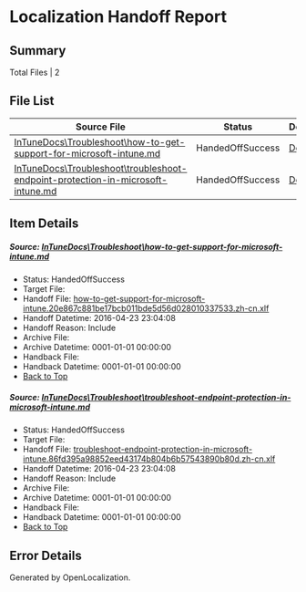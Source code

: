 # <a name='report-top'></a> Localization Handoff Report

## Summary
 Total Files | 2

## File List
 Source File | Status | Details 
 ----------- | ------ | ------- 
 [InTuneDocs\Troubleshoot\how-to-get-support-for-microsoft-intune.md](https://github.com/Microsoft/IntuneDocs-pr/blob/7dbccfc2996a3b9ec41b692cdcf89394bd60cb0b/InTuneDocs/Troubleshoot/how-to-get-support-for-microsoft-intune.md) | HandedOffSuccess | [Details](#5ab5a6792503dfb911fdb4db000d4736135b30621099)
 [InTuneDocs\Troubleshoot\troubleshoot-endpoint-protection-in-microsoft-intune.md](https://github.com/Microsoft/IntuneDocs-pr/blob/7dbccfc2996a3b9ec41b692cdcf89394bd60cb0b/InTuneDocs/Troubleshoot/troubleshoot-endpoint-protection-in-microsoft-intune.md) | HandedOffSuccess | [Details](#64effaab16f91347d70172e322d39383220ea2fe1110)

## Item Details
##### <a name='5ab5a6792503dfb911fdb4db000d4736135b30621099'></a> Source: [InTuneDocs\Troubleshoot\how-to-get-support-for-microsoft-intune.md](https://github.com/Microsoft/IntuneDocs-pr/blob/7dbccfc2996a3b9ec41b692cdcf89394bd60cb0b/InTuneDocs/Troubleshoot/how-to-get-support-for-microsoft-intune.md)
* Status: HandedOffSuccess
* Target File: 
* Handoff File: [how-to-get-support-for-microsoft-intune.20e867c881be17bcb011bde5d56d028010337533.zh-cn.xlf](https://github.com/Microsoft/EM.handoff/blob/520765ce10da86bb312715259895aa355cf64b0c/ol-handoff/Microsoft/IntuneDocs-pr.zh-cn/master/how-to-get-support-for-microsoft-intune.20e867c881be17bcb011bde5d56d028010337533.zh-cn.xlf)
* Handoff Datetime: 2016-04-23 23:04:08
* Handoff Reason: Include
* Archive File: 
* Archive Datetime: 0001-01-01 00:00:00
* Handback File: 
* Handback Datetime: 0001-01-01 00:00:00
* [Back to Top](#report-top)

##### <a name='64effaab16f91347d70172e322d39383220ea2fe1110'></a> Source: [InTuneDocs\Troubleshoot\troubleshoot-endpoint-protection-in-microsoft-intune.md](https://github.com/Microsoft/IntuneDocs-pr/blob/7dbccfc2996a3b9ec41b692cdcf89394bd60cb0b/InTuneDocs/Troubleshoot/troubleshoot-endpoint-protection-in-microsoft-intune.md)
* Status: HandedOffSuccess
* Target File: 
* Handoff File: [troubleshoot-endpoint-protection-in-microsoft-intune.86fd395a98852eed43174b804b6b57543890b80d.zh-cn.xlf](https://github.com/Microsoft/EM.handoff/blob/520765ce10da86bb312715259895aa355cf64b0c/ol-handoff/Microsoft/IntuneDocs-pr.zh-cn/master/troubleshoot-endpoint-protection-in-microsoft-intune.86fd395a98852eed43174b804b6b57543890b80d.zh-cn.xlf)
* Handoff Datetime: 2016-04-23 23:04:08
* Handoff Reason: Include
* Archive File: 
* Archive Datetime: 0001-01-01 00:00:00
* Handback File: 
* Handback Datetime: 0001-01-01 00:00:00
* [Back to Top](#report-top)


## Error Details

Generated by OpenLocalization.
